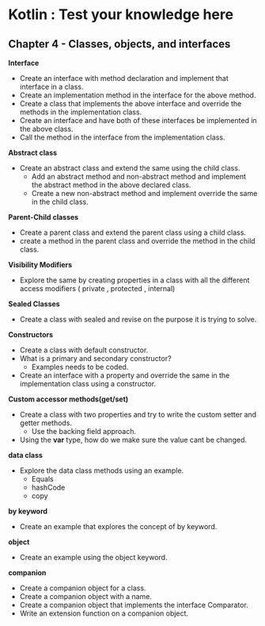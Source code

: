 # Kotlin : Test your knowledge here

## Chapter 4 -  Classes, objects, and interfaces

**Interface**
- Create an interface with method declaration and implement that interface in a class.
- Create an implementation method in the interface for the above method.
- Create a class that implements the above interface and override the methods in the implementation class.
- Create an interface and have both of these interfaces be implemented in the above class.
- Call the method in the interface from the implementation class.

**Abstract class**
- Create an abstract class and extend the same using the child class.
  - Add an abstract method and non-abstract method and implement the abstract method in the above declared class.
  - Create a new non-abstract method and implement override the same in the child class.

**Parent-Child classes**
- Create a parent class and extend the parent class using a child class.
- create a method in the parent class and override the method in the child class.

**Visibility Modifiers**

- Explore the same by creating properties in a class with all the different access modifiers ( private , protected , internal)

**Sealed Classes**
- Create a class with sealed and revise on the purpose it is trying to solve.

**Constructors**
- Create a class with default constructor.
- What is a primary and secondary constructor?
  - Examples needs to be coded.
- Create an interface with a property and override the same in the implementation class using a constructor.

**Custom accessor methods(get/set)**
- Create a class with two properties and try to write the custom setter and getter methods.
  - Use the backing field approach.
- Using the **var** type, how do we make sure the value cant be changed.

**data class**
- Explore the data class methods using an example.
  - Equals
  - hashCode
  - copy

**by keyword**

- Create an example that explores the concept of by keyword.

**object**
- Create an example using the object keyword.

**companion**
- Create a companion object for a class.
- Create a companion object with a name.
- Create a companion object that implements the interface Comparator.
- Write an extension function on a companion object.
